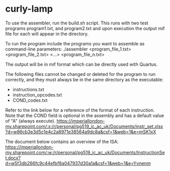 # curly-lamp

To use the assembler, run the build.sh script. This runs with two test programs program1.txt, and program2.txt and upon execution the output mif file for each will appear in the directory.

To run the program include the programs you want to assemble as command-line parameters:
./assembler <program_file_1.txt> <program_file_2.txt> <...> <program_file_n.txt>

The output will be in mif format which can be directly used with Quartus.

The following files cannot be changed or deleted for the program to run correctly, and they must always be in the same directory as the executable:
- instructions.txt
- instruction_opcodes.txt
- COND_codes.txt

Refer to the link below for a reference of the format of each instruction. Note that the COND field is optional in the assembly and has a default value of "A" (always execute).
https://imperiallondon-my.sharepoint.com/:x:/r/personal/pg519_ic_ac_uk/Documents/instr_set.xlsx?d=w86cb3e3d5c1e4c2a8971e38564a9dc8a&csf=1&web=1&e=mSK1xX

The document below contains an overview of the ISA:
https://imperiallondon-my.sharepoint.com/:w:/r/personal/pg519_ic_ac_uk/Documents/InstructionSet.docx?d=w5f3db266fc9c44efbf8a047937d30a1a&csf=1&web=1&e=Yvnenm
